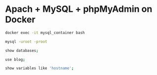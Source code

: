 # Apach + MySQL + phpMyAdmin on Docker

```sh
docker exec -it mysql_container bash

mysql -uroot -proot

show databases;

use blog;

show variables like 'hostname';
```
